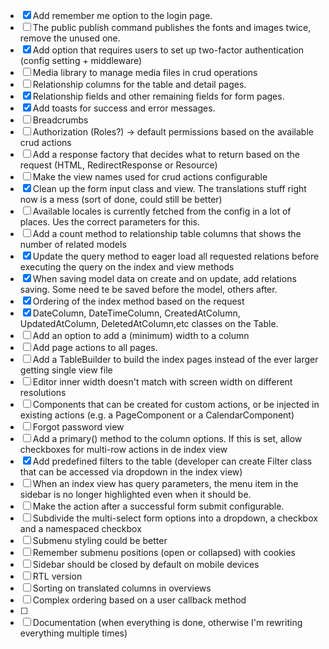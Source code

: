 - [x] Add remember me option to the login page.
- [ ] The public publish command publishes the fonts and images twice, remove the unused one.
- [x] Add option that requires users to set up two-factor authentication (config setting + middleware)
- [ ] Media library to manage media files in crud operations
- [ ] Relationship columns for the table and detail pages.
- [x] Relationship fields and other remaining fields for form pages.  
- [x] Add toasts for success and error messages.
- [ ] Breadcrumbs
- [ ] Authorization (Roles?) -> default permissions based on the available crud actions
- [ ] Add a response factory that decides what to return based on the request (HTML, RedirectResponse or Resource)
- [ ] Make the view names used for crud actions configurable
- [x] Clean up the form input class and view. The translations stuff right now is a mess (sort of done, could still be better)
- [ ] Available locales is currently fetched from the config in a lot of places. Ues the correct parameters for this.
- [ ] Add a count method to relationship table columns that shows the number of related models
- [x] Update the query method to eager load all requested relations before executing the query on the index and view methods
- [x] When saving model data on create and on update, add relations saving. Some need te be saved before the model, others after.
- [x] Ordering of the index method based on the request
- [x] DateColumn, DateTimeColumn, CreatedAtColumn, UpdatedAtColumn, DeletedAtColumn,etc classes on the Table.
- [ ] Add an option to add a (minimum) width to a column
- [ ] Add page actions to all pages.
- [ ] Add a TableBuilder to build the index pages instead of the ever larger getting single view file
- [ ] Editor inner width doesn't match with screen width on different resolutions
- [ ] Components that can be created for custom actions, or be injected in existing actions (e.g. a PageComponent or a CalendarComponent)
- [ ] Forgot password view
- [ ] Add a primary() method to the column options. If this is set, allow checkboxes for multi-row actions in de index view
- [x] Add predefined filters to the table (developer can create Filter class that can be accessed via dropdown in the index view)
- [ ] When an index view has query parameters, the menu item in the sidebar is no longer highlighted even when it should be.
- [ ] Make the action after a successful form submit configurable.
- [ ] Subdivide the multi-select form options into a dropdown, a checkbox and a namespaced checkbox
- [ ] Submenu styling could be better
- [ ] Remember submenu positions (open or collapsed) with cookies
- [ ] Sidebar should be closed by default on mobile devices
- [ ] RTL version
- [ ] Sorting on translated columns in overviews
- [ ] Complex ordering based on a user callback method
- [ ]
- [ ] Documentation (when everything is done, otherwise I'm rewriting everything multiple times)